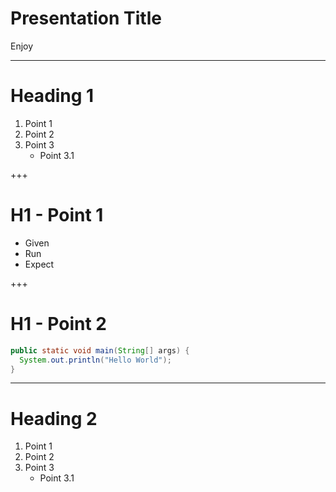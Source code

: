 # Presentation Title

Enjoy

---

# Heading 1

1. Point 1
1. Point 2
1. Point 3
	* Point 3.1

+++

# H1 - Point 1

* Given
* Run
* Expect

+++

# H1 - Point 2

```java
public static void main(String[] args) {
  System.out.println("Hello World");
}
```

---

# Heading 2

1. Point 1
1. Point 2
1. Point 3
	* Point 3.1
